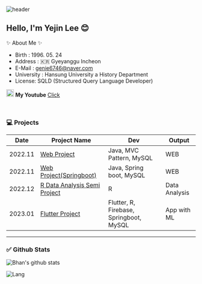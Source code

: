 <!-- Main -->
![header](https://capsule-render.vercel.app/api?type=cylinder&color=gradient&customColorList=0,6,9,8,50&height=300&section=header&text=Yejin's%20Github&fontSize=90)
## Hello, I'm Yejin Lee 😊 



<!-- Intro  -->
✨ About Me ✨
- Birth : 1996. 05. 24
- Address : :kr: Gyeyanggu Incheon
- E-Mail : genie6746@naver.com
- University : Hansung University a History Department
- License: SQLD (Structured Query Language Developer)


<!-- Link of your pages.(ex : youtube, discord anyway) -->
<img src =https://cdn-icons-png.flaticon.com/512/1384/1384060.png width = 20,m height = 20 > **My Youtube** [Click](https://www.youtube.com/channel/UCjt131cTjg8KKAS6uinrmbg)

<br>

<!-- What I made project -->
### :computer:   **Projects**

  |Date|Project Name|Dev|Output|
  |-----|-----|-----|-----|  
  |2022.11|[Web Project](linkf란)|Java, MVC Pattern, MySQL|WEB|
  |2022.11|[Web Project(Springboot)](link란)|Java, Spring boot, MySQL|WEB|
  |2022.12|[R Data Analysis Semi Project](link)|R|Data Analysis|
  |2023.01|[Flutter Project](link란)|Flutter, R, Firebase, Springboot, MySQL|App with ML|
  
  ___
  
  <!-- My Github Stats. if you want change theme search github theme and then apply that. -->
  ### :white_check_mark: **Github Stats**
  
  ![Bhan's github stats](https://github-readme-stats.vercel.app/api?username=Javanyam&show_icons=true&theme=highcontrast)
  
  ![Lang](https://github-readme-stats.vercel.app/api/top-langs?username=Javanyam&show_icons=true&theme=highcontrast)




<!-- test page -->



<!--
**BhanKim/BhanKim** is a ✨ _special_ ✨ repository because its `README.md` (this file) appears on your GitHub profile.

Here are some ideas to get you started:

- 🔭 I’m currently working on ...
- 🌱 I’m currently learning ...
- 👯 I’m looking to collaborate on ...
- 🤔 I’m looking for help with ...
- 💬 Ask me about ...
- 📫 How to reach me: ...
- 😄 Pronouns: ...
- ⚡ Fun fact: ...

-->


